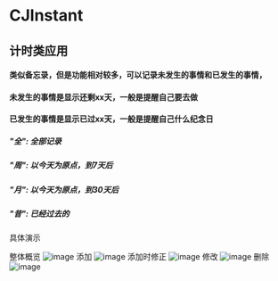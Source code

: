 # CJInstant
## 计时类应用
#### 类似备忘录，但是功能相对较多，可以记录未发生的事情和已发生的事情，
#### 未发生的事情是显示还剩xx天，一般是提醒自己要去做
#### 已发生的事情是显示已过xx天，一般是提醒自己什么纪念日

##### "全": 全部记录
##### "周": 以今天为原点，到7天后
##### "月": 以今天为原点，到30天后
##### "昔": 已经过去的

具体演示

整体概览
![image](https://github.com/chjsun/readmeImage/blob/master/CJInstant/index.gif)
添加
![image](https://github.com/chjsun/readmeImage/blob/master/CJInstant/add.gif)
添加时修正
![image](https://github.com/chjsun/readmeImage/blob/master/CJInstant/add%20fix.gif)
修改
![image](https://github.com/chjsun/readmeImage/blob/master/CJInstant/update.gif)
删除
![image](https://github.com/chjsun/readmeImage/blob/master/CJInstant/delete.gif)

